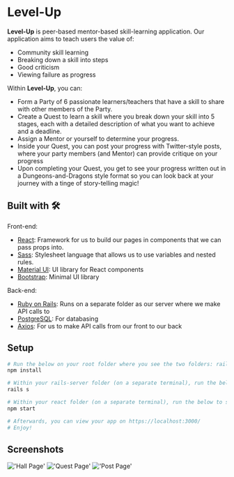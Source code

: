 # Level-Up

**Level-Up** is peer-based mentor-based skill-learning application. Our application aims to teach users the value of:
- Community skill learning
- Breaking down a skill into steps
- Good criticism
- Viewing failure as progress

Within **Level-Up**, you can:
- Form a Party of 6 passionate learners/teachers that have a skill to share with other members of the Party. 
- Create a Quest to learn a skill where you break down your skill into 5 stages, each with a detailed description of what you want to achieve and a deadline. 
- Assign a Mentor or yourself to determine your progress. 
- Inside your Quest, you can post your progress with Twitter-style posts, where your party members (and Mentor) can provide critique on your progress
- Upon completing your Quest, you get to see your progress written out in a Dungeons-and-Dragons style format so you can look back at your journey with a tinge of story-telling magic!

## Built with 🛠

Front-end:
- [React](https://github.com/facebook/create-react-app): Framework for us to build our pages in components that we can pass props into.
- [Sass](https://sass-lang.com/): Stylesheet language that allows us to use variables and nested rules.
- [Material UI](https://material-ui.com/): UI library for React components
- [Bootstrap](https://getbootstrap.com/): Minimal UI library 

Back-end:
- [Ruby on Rails](https://rubyonrails.org/): Runs on a separate folder as our server where we make API calls to
- [PostgreSQL](https://www.postgresql.org/): For databasing
- [Axios](https://github.com/axios/axios): For us to make API calls from our front to our back

## Setup

```sh
# Run the below on your root folder where you see the two folders: rails-server and react
npm install

# Within your rails-server folder (on a separate terminal), run the below to start your server:
rails s

# Within your react folder (on a separate terminal), run the below to start your app:
npm start

# Afterwards, you can view your app on https://localhost:3000/
# Enjoy!

```

## Screenshots

!['Hall Page'](https://github.com/begeh/level-up/blob/master/react/public/images/Hall%20Page.png?raw=true)
!['Quest Page'](https://github.com/begeh/level-up/blob/master/react/public/images/Quest%20Page.png?raw=true)
!['Post Page'](https://github.com/begeh/level-up/blob/master/react/public/images/Post%20Page.png?raw=true)




